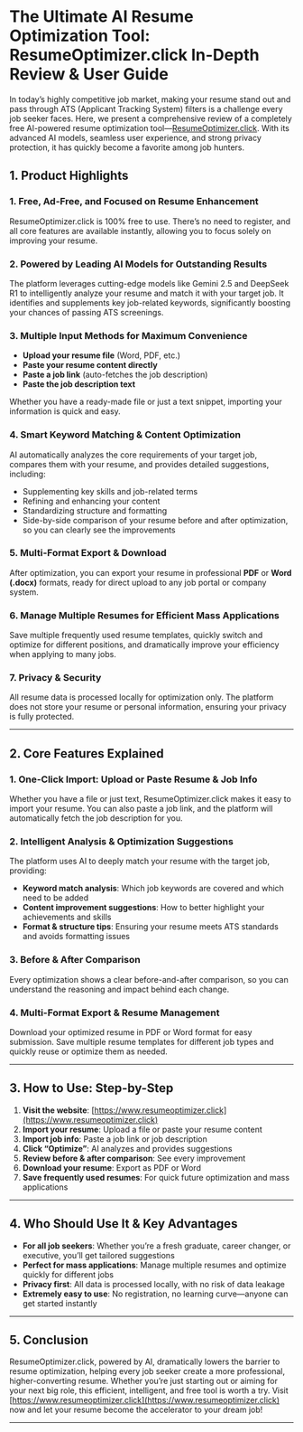 # The Ultimate AI Resume Optimization Tool: ResumeOptimizer.click In-Depth Review & User Guide

In today’s highly competitive job market, making your resume stand out and pass through ATS (Applicant Tracking System) filters is a challenge every job seeker faces. Here, we present a comprehensive review of a completely free AI-powered resume optimization tool—[ResumeOptimizer.click](https://www.resumeoptimizer.click). With its advanced AI models, seamless user experience, and strong privacy protection, it has quickly become a favorite among job hunters.

## 1. Product Highlights

### 1. Free, Ad-Free, and Focused on Resume Enhancement
ResumeOptimizer.click is 100% free to use. There’s no need to register, and all core features are available instantly, allowing you to focus solely on improving your resume.

### 2. Powered by Leading AI Models for Outstanding Results
The platform leverages cutting-edge models like Gemini 2.5 and DeepSeek R1 to intelligently analyze your resume and match it with your target job. It identifies and supplements key job-related keywords, significantly boosting your chances of passing ATS screenings.

### 3. Multiple Input Methods for Maximum Convenience
- **Upload your resume file** (Word, PDF, etc.)
- **Paste your resume content directly**
- **Paste a job link** (auto-fetches the job description)
- **Paste the job description text**

Whether you have a ready-made file or just a text snippet, importing your information is quick and easy.

### 4. Smart Keyword Matching & Content Optimization
AI automatically analyzes the core requirements of your target job, compares them with your resume, and provides detailed suggestions, including:
- Supplementing key skills and job-related terms
- Refining and enhancing your content
- Standardizing structure and formatting
- Side-by-side comparison of your resume before and after optimization, so you can clearly see the improvements

### 5. Multi-Format Export & Download
After optimization, you can export your resume in professional **PDF** or **Word (.docx)** formats, ready for direct upload to any job portal or company system.

### 6. Manage Multiple Resumes for Efficient Mass Applications
Save multiple frequently used resume templates, quickly switch and optimize for different positions, and dramatically improve your efficiency when applying to many jobs.

### 7. Privacy & Security
All resume data is processed locally for optimization only. The platform does not store your resume or personal information, ensuring your privacy is fully protected.

---

## 2. Core Features Explained

### 1. One-Click Import: Upload or Paste Resume & Job Info
Whether you have a file or just text, ResumeOptimizer.click makes it easy to import your resume. You can also paste a job link, and the platform will automatically fetch the job description for you.

### 2. Intelligent Analysis & Optimization Suggestions
The platform uses AI to deeply match your resume with the target job, providing:
- **Keyword match analysis**: Which job keywords are covered and which need to be added
- **Content improvement suggestions**: How to better highlight your achievements and skills
- **Format & structure tips**: Ensuring your resume meets ATS standards and avoids formatting issues

### 3. Before & After Comparison
Every optimization shows a clear before-and-after comparison, so you can understand the reasoning and impact behind each change.

### 4. Multi-Format Export & Resume Management
Download your optimized resume in PDF or Word format for easy submission. Save multiple resume templates for different job types and quickly reuse or optimize them as needed.

---

## 3. How to Use: Step-by-Step

1. **Visit the website**: [https://www.resumeoptimizer.click](https://www.resumeoptimizer.click)
2. **Import your resume**: Upload a file or paste your resume content
3. **Import job info**: Paste a job link or job description
4. **Click “Optimize”**: AI analyzes and provides suggestions
5. **Review before & after comparison**: See every improvement
6. **Download your resume**: Export as PDF or Word
7. **Save frequently used resumes**: For quick future optimization and mass applications

---

## 4. Who Should Use It & Key Advantages

- **For all job seekers**: Whether you’re a fresh graduate, career changer, or executive, you’ll get tailored suggestions
- **Perfect for mass applications**: Manage multiple resumes and optimize quickly for different jobs
- **Privacy first**: All data is processed locally, with no risk of data leakage
- **Extremely easy to use**: No registration, no learning curve—anyone can get started instantly

---

## 5. Conclusion

ResumeOptimizer.click, powered by AI, dramatically lowers the barrier to resume optimization, helping every job seeker create a more professional, higher-converting resume. Whether you’re just starting out or aiming for your next big role, this efficient, intelligent, and free tool is worth a try. Visit [https://www.resumeoptimizer.click](https://www.resumeoptimizer.click) now and let your resume become the accelerator to your dream job!

---
